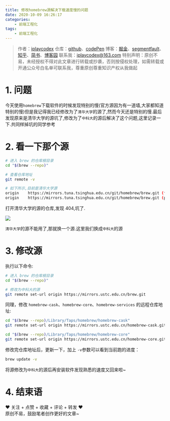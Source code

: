 ```yaml
---
title: 修改homebrew源解决下载速度慢的问题
date: 2020-10-09 16:26:17
categories:
    - 前端工程化
tags:
    - 前端工程化
---
```


> 作者：[iplaycodex](http://iplaycodex.com)
> 仓库：[github](https://github.com/iplaycodex)、[codePen](https://codepen.io/iplaycodex)
> 博客：[掘金](https://juejin.im/user/3597257774478359)、[segmentfault](https://segmentfault.com/u/iplaycodex)、[知乎](https://www.zhihu.com/people/CallMeAllenLliu)、[简书](https://www.jianshu.com/u/9cd27f169c7e)、[博客园](https://www.cnblogs.com/)
> 联系我：[iplaycodex@163.com](iplaycodex@163.com)
> 特别声明：原创不易，未经授权不得对此文章进行转载或抄袭，否则按侵权处理，如需转载或开通公众号白名单可联系我，尊重原创尊重知识产权从我做起

# 1. 问题

今天使用`homebrew`下载软件的时候发现特别的慢(官方源因为有一道墙,大家都知道特别的慢)但是我记得我已经修改为了`清华大学`的源了,然而今天还是特别的慢.最后发现原来是清华大学的源坑了,修改为了`中科大`的源后解决了这个问题,这里记录一下.共同样掉坑的同学参考

# 2. 看一下那个源

```bash
# 进入 brew 的仓库根目录
cd "$(brew --repo)"

# 查看仓库地址
git remote -v

# 如下所示,目前是清华大学源
origin    https://mirrors.tuna.tsinghua.edu.cn/git/homebrew/brew.git (fetch)
origin    https://mirrors.tuna.tsinghua.edu.cn/git/homebrew/brew.git (push)
```

打开清华大学的源的仓库,发现 404,坑了.

![](https://tva1.sinaimg.cn/large/007S8ZIlgy1gjj6ab3tjuj31140jmaad.jpg)

`清华大学`的源不能用了,那就换一个源.这里我们换成`中科大`的源

<!--more-->

# 3. 修改源

执行以下命令:

```bash
# 进入 brew 的仓库根目录
cd "$(brew --repo)"

# 修改为中科大的源
git remote set-url origin https://mirrors.ustc.edu.cn/brew.git
```

同理，修改 `homebrew-cask`、`homebrew-core`、`homebrew-services` 的远程仓库地址:

```bash
cd "$(brew --repo)/Library/Taps/homebrew/homebrew-cask"
git remote set-url origin https://mirrors.ustc.edu.cn/homebrew-cask.git

cd "$(brew --repo)/Library/Taps/homebrew/homebrew-core"
git remote set-url origin https://mirrors.ustc.edu.cn/homebrew-core.git
```

修改完仓库地址后，更新一下，加上 `-v`参数可以看到当前跑的进度：

```bash
brew update -v
```

将源修改为`中科大`的源后再安装软件发现熟悉的速度又回来啦~

# 4. 结束语

❤️ 关注 + 点赞 + 收藏 + 评论 + 转发 ❤️ <br/>原创不易，鼓励笔者创作更好的文章~
